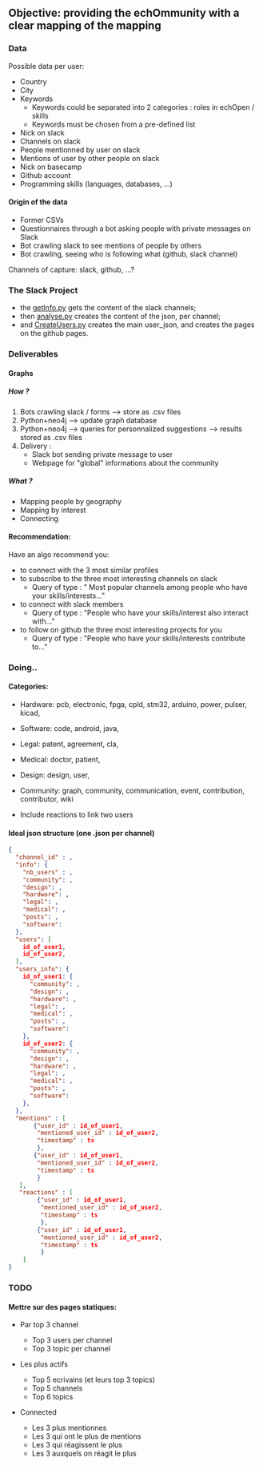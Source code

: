 ## Objective: providing the echOmmunity with a clear mapping of the mapping

### Data

Possible data per user:

* Country
* City
* Keywords
    * Keywords could be separated into 2 categories : roles in echOpen / skills
    * Keywords must be chosen from a pre-defined list
* Nick on slack
* Channels on slack
* People mentionned by user on slack
* Mentions of user by other people on slack
* Nick on basecamp
* Github account
* Programming skills (languages, databases, ...)

#### Origin of the data

* Former CSVs
* Questionnaires through a bot asking people with private messages on Slack
* Bot crawling slack to see mentions of people by others
* Bot crawling, seeing who is following what (github, slack channel)

Channels of capture: slack, github, ...?

### The Slack Project

* the [getInfo.py](/slack_test/getInfo.py) gets the content of the slack channels;
* then [analyse.py](/slack_test/analyse.py) creates the content of the json, per channel;
* and [CreateUsers.py](/slack_test/CreateUsers.py) creates the main user_json, and creates the pages on the github pages.

### Deliverables

#### Graphs

##### How ?

1. Bots crawling slack / forms --> store as .csv files
2. Python+neo4j --> update graph database
3. Python+neo4j --> queries for personnalized suggestions --> results stored as .csv files
4. Delivery :
    * Slack bot sending private message to user
    * Webpage for "global" informations about the community

##### What ?

* Mapping people by geography
* Mapping by interest
* Connecting

#### Recommendation:

Have an algo recommend you:

* to connect with the 3 most similar profiles
* to subscribe to the three most interesting channels on slack
    * Query of type : " Most popular channels among people who have your skills/interests..."
* to connect with slack members
    * Query of type : "People who have your skills/interest also interact with..."
* to follow on github the three most interesting projects for you
    * Query of type : "People who have your skills/interests contribute to..."


### Doing..
 

#### Categories:

* Hardware: pcb, electronic, fpga, cpld, stm32, arduino, power, pulser, kicad,
* Software: code, android, java,
* Legal: patent, agreement, cla,
* Medical: doctor, patient,
* Design: design, user,
* Community: graph, community, communication, event, contribution, contributor, wiki

* Include reactions to link two users


#### Ideal json structure (one .json per channel)

```json
{
  "channel_id" : ,
  "info": {
    "nb_users" : ,
    "community": ,
    "design": ,
    "hardware": ,
    "legal": ,
    "medical": ,
    "posts": ,
    "software":
  },
  "users": [
    id_of_user1,
    id_of_user2,
  ],
  "users_info": {
    id_of_user1: {
      "community": ,
      "design": ,
      "hardware": ,
      "legal": ,
      "medical": ,
      "posts": ,
      "software":
    },
    id_of_user2: {
      "community": ,
      "design": ,
      "hardware": ,
      "legal": ,
      "medical": ,
      "posts": ,
      "software":
    },
  },
  "mentions" : [
       {"user_id" : id_of_user1,
        "mentioned_user_id" : id_of_user2,
        "timestamp" : ts
        },
       {"user_id" : id_of_user1,
        "mentioned_user_id" : id_of_user2,
        "timestamp" : ts
        }
   ],
   "reactions" : [
        {"user_id" : id_of_user1,
         "mentioned_user_id" : id_of_user2,
         "timestamp" : ts
         },
        {"user_id" : id_of_user1,
         "mentioned_user_id" : id_of_user2,
         "timestamp" : ts
         }
    ]
}
```

### TODO

#### Mettre sur des pages statiques:

* Par top 3 channel
    * Top 3 users per channel
    * Top 3 topic per channel

* Les plus actifs
    * Top 5 ecrivains (et leurs top 3 topics)
    * Top 5 channels 
    * Top 6 topics 

* Connected
    * Les 3 plus mentionnes
    * Les 3 qui ont le plus de mentions
    * Les 3 qui réagissent le plus
    * Les 3 auxquels on réagit le plus

